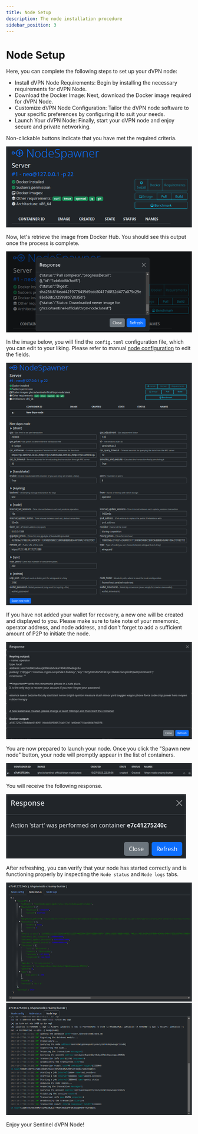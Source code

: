 ```yaml
---
title: Node Setup
description: The node installation procedure
sidebar_position: 3
---
```


# Node Setup

Here, you can complete the following steps to set up your dVPN node:

- Install dVPN Node Requirements: Begin by installing the necessary requirements for dVPN Node.
- Download the Docker Image: Next, download the Docker image required for dVPN Node.
- Customize dVPN Node Configuration: Tailor the dVPN node software to your specific preferences by configuring it to suit your needs.
- Launch Your dVPN Node: Finally, start your dVPN node and enjoy secure and private networking.

Non-clickable buttons indicate that you have met the required criteria.

![](/img/node-spawner/node-setup-1.png)

Now, let's retrieve the image from Docker Hub. You should see this output once the process is complete.

![](/img/node-spawner/node-setup-2.png)

In the image below, you will find the `config.toml` configuration file, which you can edit to your liking.
Please refer to manual [node configuration](/dvpn-node-setup/manual/node-config) to edit the fields.

![](/img/node-spawner/node-setup-3.png)

If you have not added your wallet for recovery, a new one will be created and displayed to you. Please make sure to take note of your mnemonic, operator address, and node address, and don't forget to add a sufficient amount of P2P to initiate the node.

![](/img/node-spawner/node-setup-4.png)

You are now prepared to launch your node. Once you click the "Spawn new node" button, your node will promptly appear in the list of containers.

![](/img/node-spawner/node-setup-5.png)

You will receive the following response.

![](/img/node-spawner/node-setup-6.png)

After refreshing, you can verify that your node has started correctly and is functioning properly by inspecting the `Node status` and `Node logs` tabs.

![](/img/node-spawner/node-setup-7.png)
![](/img/node-spawner/node-setup-8.png)

Enjoy your Sentinel dVPN Node!
